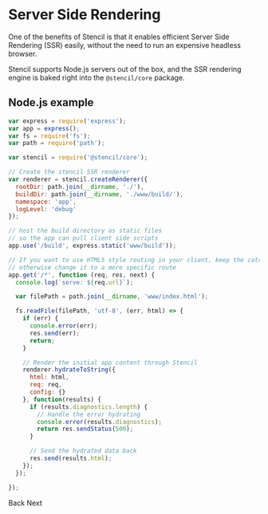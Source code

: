 # Server Side Rendering

One of the benefits of Stencil is that it enables efficient Server Side Rendering (SSR) easily, without the need to run an expensive headless browser.

Stencil supports Node.js servers out of the box, and the SSR rendering engine is baked right into the `@stencil/core` package.


## Node.js example

```javascript
var express = require('express');
var app = express();
var fs = require('fs');
var path = require('path');

var stencil = require('@stencil/core');

// Create the stencil SSR renderer
var renderer = stencil.createRenderer({
  rootDir: path.join(__dirname, './'),
  buildDir: path.join(__dirname, './www/build/'),
  namespace: 'app',
  logLevel: 'debug'
});

// host the build directory as static files
// so the app can pull client side scripts
app.use('/build', express.static('www/build'));

// If you want to use HTML5 style routing in your client, keep the catch-all route handler here,
// otherwise change it to a more specific route
app.get('/*', function (req, res, next) {
  console.log(`serve: ${req.url}`);

  var filePath = path.join(__dirname, 'www/index.html');

  fs.readFile(filePath, 'utf-8', (err, html) => {
    if (err) {
      console.error(err);
      res.send(err);
      return;
    }

    // Render the initial app content through Stencil
    renderer.hydrateToString({
      html: html,
      req: req,
      config: {}
    }, function(results) {
      if (results.diagnostics.length) {
        // Handle the error hydrating
        console.error(results.diagnostics);
        return res.sendStatus(500);
      }

      // Send the hydrated data back
      res.send(results.html);
    });
  });

});
```

<stencil-route-link url="/docs/prerendering" router="#router" custom="true" class="backButton">
  Back
</stencil-route-link>

<stencil-route-link url="/docs/service-workers" custom="true" class="nextButton">
  Next
</stencil-route-link>
